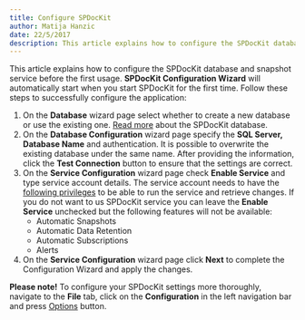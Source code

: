 ```yaml
---  
title: Configure SPDocKit
author: Matija Hanzic  
date: 22/5/2017  
description: This article explains how to configure the SPDocKit database and snapshot service before the first usage.
--- 
```

This article explains how to configure the SPDocKit database and snapshot service before the first usage. __SPDocKit Configuration Wizard__ will automatically start when you start SPDocKit for the first time. Follow these steps to successfully configure the application:

1. On the __Database__ wizard page select whether to create a new database or use the existing one. [Read more](#internal/configuration/configure-spdockit-database/) about the SPDocKit database.
2. On the __Database Configuration__ wizard page specify the __SQL Server, Database Name__ and authentication. It is possible to overwrite the existing database under the same name. After providing the information, click the __Test Connection__ button to ensure that the settings are correct.
3. On the __Service Configuration__ wizard page check __Enable Service__ and type service account details. The service account needs to have the [following privileges](#internal/requirements/sharepoint-on-premises-user-permissions-requirements/) to be able to run the service and retrieve changes. If you do not want to us SPDocKit service you can leave the __Enable Service__ unchecked but the following features will not be available:
    * Automatic Snapshots
    * Automatic Data Retention
    * Automatic Subscriptions
    * Alerts 
4. On the __Service Configuration__ wizard page click __Next__ to complete the Configuration Wizard and apply the changes.

__Please note!__ To configure your SPDocKit settings more thoroughly, navigate to the __File__ tab, click on the __Configuration__ in the left navigation bar and press [Options](#internal/get-to-know-spdockit/backstage-screen/options-wizard/) button.